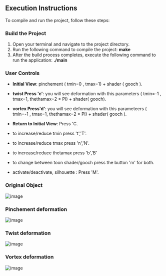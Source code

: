 ## Execution Instructions

To compile and run the project, follow these steps:

### Build the Project

1. Open your terminal and navigate to the project directory.
2. Run the following command to compile the project:  **make**
3. After the build process completes, execute the following command to run the application: **./main**

### User Controls

- **Initial View**: pinchement ( tmin=0 , tmax=1) + shader  ( gooch ).
- **twist Press 'c'**: you will see deformation with this parameters ( tmin=-1 , tmax=1, thethamax=2 * PI) + shader( gooch).
- **vortex Press'd'**: you will see deformation with this parameteers ( tmin=-1 , tmax=1, thethamax=2 * PI) + shader( gooch ).
- **Return to Initial View**:  Press 'C.

- to increase/reduce tmin press 't','T'.
- to increase/reduce tmax press 'n','N'.
- to increase/reduce thetamax press 'b','B'


- to change between toon shader/gooch  press the button 'm' for both.
- activate/deactivate, silhouette : Press 'M'.


### Original Object
![image](https://github.com/user-attachments/assets/ffe47e38-7789-43d5-a2a8-45a010feb13c)

### Pinchement deformation
![image](https://github.com/user-attachments/assets/91bce824-6a57-4a3c-9768-b89a9920a0c7)

### Twist deformation
![image](https://github.com/user-attachments/assets/1da39321-5d7e-4855-82b3-324ad1ab9d3a)

### Vortex deformation
![image](https://github.com/user-attachments/assets/72a9005a-e29c-4ae3-9eec-10f77e6dfa56)


